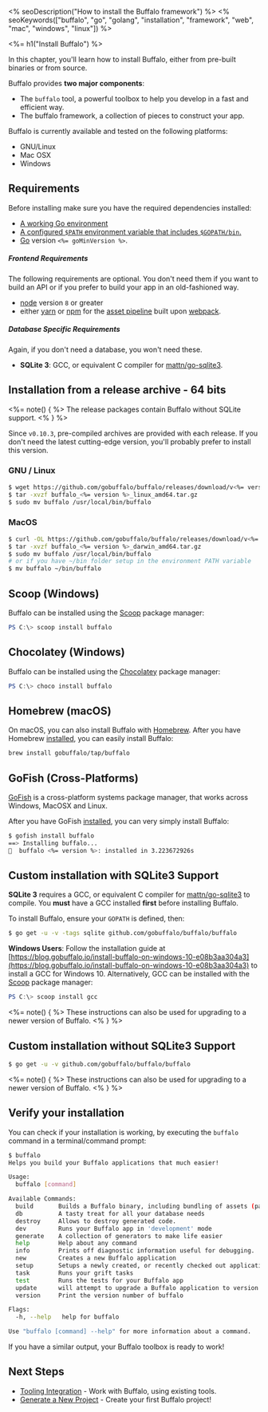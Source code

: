 <% seoDescription("How to install the Buffalo framework") %>
<% seoKeywords(["buffalo", "go", "golang", "installation", "framework", "web", "mac", "windows", "linux"]) %>

<%= h1("Install Buffalo") %>

In this chapter, you'll learn how to install Buffalo, either from pre-built binaries or from source.

Buffalo provides **two major components**:
* The `buffalo` tool, a powerful toolbox to help you develop in a fast and efficient way.
* The buffalo framework, a collection of pieces to construct your app.

Buffalo is currently available and tested on the following platforms:
* GNU/Linux
* Mac OSX
* Windows

## Requirements

Before installing make sure you have the required dependencies installed:

* [A working Go environment](http://gopherguides.com/before-you-come-to-class)
* [A configured `$PATH` environment variable that includes `$GOPATH/bin`.](https://golang.org/doc/code.html#GOPATH)
* [Go](https://golang.org) version `<%= goMinVersion %>`.

##### Frontend Requirements

The following requirements are optional. You don't need them if you want to build an API or if you prefer to build your app in an old-fashioned way.

* [node](https://github.com/nodejs/node) version `8` or greater
* either [yarn](https://yarnpkg.com/en/) or [npm](https://github.com/npm/npm) for the [asset pipeline](/en/docs/assets) built upon [webpack](https://github.com/webpack/webpack).

##### Database Specific Requirements

Again, if you don't need a database, you won't need these.

* **SQLite 3**: GCC, or equivalent C compiler for [mattn/go-sqlite3](https://github.com/mattn/go-sqlite3).

## Installation from a release archive - 64 bits

<%= note() { %>
The release packages contain Buffalo without SQLite support.
<% } %>

Since `v0.10.3`, pre-compiled archives are provided with each release. If you don't need the latest cutting-edge version, you'll probably prefer to install this version.

### GNU / Linux

```bash
$ wget https://github.com/gobuffalo/buffalo/releases/download/v<%= version %>/buffalo_<%= version %>_linux_amd64.tar.gz
$ tar -xvzf buffalo_<%= version %>_linux_amd64.tar.gz
$ sudo mv buffalo /usr/local/bin/buffalo
```

### MacOS

```bash
$ curl -OL https://github.com/gobuffalo/buffalo/releases/download/v<%= version %>/buffalo_<%= version %>_darwin_amd64.tar.gz
$ tar -xvzf buffalo_<%= version %>_darwin_amd64.tar.gz
$ sudo mv buffalo /usr/local/bin/buffalo
# or if you have ~/bin folder setup in the environment PATH variable
$ mv buffalo ~/bin/buffalo
```

## Scoop (Windows)
Buffalo can be installed using the [Scoop](http://scoop.sh/) package manager:

```powershell
PS C:\> scoop install buffalo
```

## Chocolatey (Windows)
Buffalo can be installed using the [Chocolatey](https://chocolatey.org/packages/buffalo) package manager:

```powershell
PS C:\> choco install buffalo
```

## Homebrew (macOS)

On macOS, you can also install Buffalo with [Homebrew](https://brew.sh/). After you have Homebrew [installed](https://docs.brew.sh/Installation), you can easily install Buffalo:

```bash
brew install gobuffalo/tap/buffalo
```

## GoFish (Cross-Platforms)

[GoFish](https://gofi.sh/index.html) is a cross-platform systems package manager, that works across Windows, MacOSX and Linux.

After you have GoFish [installed](https://gofi.sh/index.html#install), you can very simply install Buffalo:

```bash
$ gofish install buffalo
==> Installing buffalo...
🐠  buffalo <%= version %>: installed in 3.223672926s
```

## Custom installation **with** SQLite3 Support

**SQLite 3** requires a GCC, or equivalent C compiler for [mattn/go-sqlite3](https://github.com/mattn/go-sqlite3) to compile. You **must** have a GCC installed **first** before installing Buffalo.

To install Buffalo, ensure your `GOPATH` is defined, then:

```bash
$ go get -u -v -tags sqlite github.com/gobuffalo/buffalo/buffalo
```

**Windows Users**: Follow the installation guide at [https://blog.gobuffalo.io/install-buffalo-on-windows-10-e08b3aa304a3](https://blog.gobuffalo.io/install-buffalo-on-windows-10-e08b3aa304a3) to install a GCC for Windows 10. Alternatively, GCC can be installed with the [Scoop](http://scoop.sh/) package manager:

```powershell
PS C:\> scoop install gcc
```

<%= note() { %>
These instructions can also be used for upgrading to a newer version of Buffalo.
<% } %>

## Custom installation **without** SQLite3 Support

```bash
$ go get -u -v github.com/gobuffalo/buffalo/buffalo
```

<%= note() { %>
These instructions can also be used for upgrading to a newer version of Buffalo.
<% } %>

## Verify your installation

You can check if your installation is working, by executing the `buffalo` command in a terminal/command prompt:

```bash
$ buffalo
Helps you build your Buffalo applications that much easier!

Usage:
  buffalo [command]

Available Commands:
  build       Builds a Buffalo binary, including bundling of assets (packr & webpack)
  db          A tasty treat for all your database needs
  destroy     Allows to destroy generated code.
  dev         Runs your Buffalo app in 'development' mode
  generate    A collection of generators to make life easier
  help        Help about any command
  info        Prints off diagnostic information useful for debugging.
  new         Creates a new Buffalo application
  setup       Setups a newly created, or recently checked out application.
  task        Runs your grift tasks
  test        Runs the tests for your Buffalo app
  update      will attempt to upgrade a Buffalo application to version v<%= version %>
  version     Print the version number of buffalo

Flags:
  -h, --help   help for buffalo

Use "buffalo [command] --help" for more information about a command.
```

If you have a similar output, your Buffalo toolbox is ready to work!

## Next Steps

* [Tooling Integration](/en/docs/getting-started/integrations) - Work with Buffalo, using existing tools.
* [Generate a New Project](/en/docs/getting-started/new-project) - Create your first Buffalo project!
